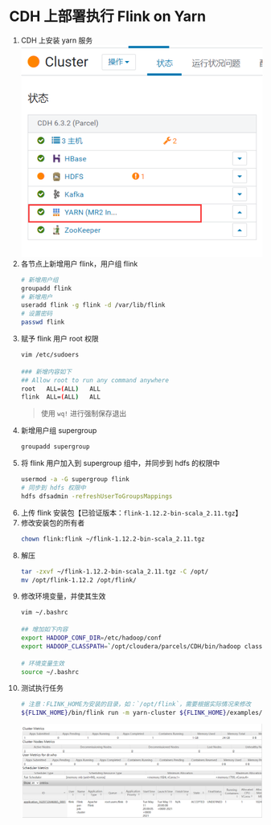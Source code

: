 # CDH 上部署执行 Flink on Yarn

1. CDH 上安装 yarn 服务
    ![](images/Flink_on_Yarn_Cluster-20210511193935.png)
2. 各节点上新增用户 flink，用户组 flink
   ```bash
   # 新增用户组
   groupadd flink
   # 新增用户
   useradd flink -g flink -d /var/lib/flink
   # 设置密码
   passwd flink
   ```
3. 赋予 flink 用户 root 权限
   ```bash
   vim /etc/sudoers

   ### 新增内容如下
   ## Allow root to run any command anywhere
   root   ALL=(ALL)   ALL
   flink  ALL=(ALL)   ALL
   ```
   > 使用 `wq!` 进行强制保存退出
4. 新增用户组 supergroup
   ```bash
   groupadd supergroup
   ```
5. 将 flink 用户加入到 supergroup 组中，并同步到 hdfs 的权限中
   ```bash
   usermod -a -G supergroup flink
   # 同步到 hdfs 权限中
   hdfs dfsadmin -refreshUserToGroupsMappings
   ```
6. 上传 flink 安装包【已验证版本：`flink-1.12.2-bin-scala_2.11.tgz`】
7. 修改安装包的所有者
   ```bash
   chown flink:flink ~/flink-1.12.2-bin-scala_2.11.tgz
   ```
8. 解压
   ```bash
   tar -zxvf ~/flink-1.12.2-bin-scala_2.11.tgz -C /opt/
   mv /opt/flink-1.12.2 /opt/flink/
   ```
9.  修改环境变量，并使其生效
    ```bash
    vim ~/.bashrc
    
    ## 增加如下内容
    export HADOOP_CONF_DIR=/etc/hadoop/conf
    export HADOOP_CLASSPATH=`/opt/cloudera/parcels/CDH/bin/hadoop classpath`

    # 环境变量生效
    source ~/.bashrc
    ```
10. 测试执行任务
    ```bash
    # 注意：FLINK_HOME为安装的目录，如：`/opt/flink`，需要根据实际情况来修改
    ${FLINK_HOME}/bin/flink run -m yarn-cluster ${FLINK_HOME}/examples/batch/WordCount.jar
    ```
    ![](images/Flink_on_Yarn_Cluster-20210511200022.png)
